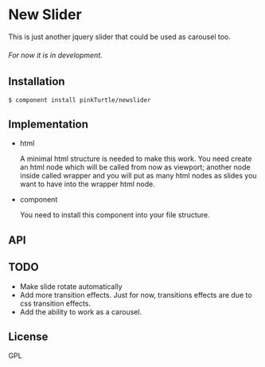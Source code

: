 
# New Slider

  This is just another jquery slider that could be used as carousel too. 
  
  ###### For now it is in development.

## Installation

    $ component install pinkTurtle/newslider

## Implementation

  - html

    A minimal html structure is needed to make this work. You need create an
    html node which will be called from now as viewport; another node inside
    called wrapper and you will put as many html nodes as slides you want to have
    into the wrapper html node.

  - component

    You need to install this component into your file structure.

## API


## TODO

  - Make slide rotate automatically
  - Add more transition effects. Just for now, transitions effects are due to
  css transition effects.
  - Add the ability to work as a carousel.

## License

  GPL
